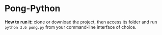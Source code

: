 # Pong-Python

**How to run it:** clone or download the project, then access its folder and run `python 3.6 pong.py` from your command-line interface of choice.
